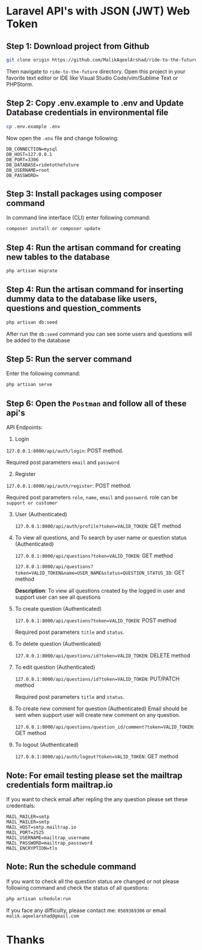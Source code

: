 # Laravel API's with JSON (JWT) Web Token

## Step 1: Download project from Github

```bash
git clone origin https://github.com/MalikAqeelArshad/ride-to-the-future.git
```

Then navigate to `ride-to-the-future` directory. Open this project in your favorite text editor or IDE like Visual Studio Code/vim/Sublime Text or PHPStorm.

## Step 2: Copy .env.example to .env and Update Database credentials in environmental file

```bash
cp .env.example .env
```

Now open the `.env` file and change following:
```env
DB_CONNECTION=mysql
DB_HOST=127.0.0.1
DB_PORT=3306
DB_DATABASE=ridetothefuture
DB_USERNAME=root
DB_PASSWORD=
```

## Step 3: Install packages using composer command

In command line interface (CLI) enter following command:

```bash
composer install or composer update
```

## Step 4: Run the artisan command for creating new tables to the database

```bash
php artisan migrate
```

## Step 4: Run the artisan command for inserting dummy data to the database like users, questions and question_comments

```bash
php artisan db:seed
```

After run the `db:seed` command you can see some users and questions will be added to the database

## Step 5: Run the server command

Enter the following command:

```bash
php artisan serve
```

## Step 6: Open the `Postman` and follow all of these api's

API Endpoints:

1. Login

`127.0.0.1:8000/api/auth/login`: POST method.

Required post parameters `email` and `password`

2. Register

`127.0.0.1:8000/api/auth/register`: POST method.

Required post parameters `role`, `name`, `email` and `password`. role can be `support or customer`

3. User (Authenticated)

   `127.0.0.1:8000/api/auth/profile?token=VALID_TOKEN`: GET method

4. To view all questions, and To search by user name or question status (Authenticated)

   `127.0.0.1:8000/api/questions?token=VALID_TOKEN`: GET method

   `127.0.0.1:8000/api/questions?token=VALID_TOKEN&name=USER_NAME&status=QUESTION_STATUS_ID`: GET method

    **Description**: To view all questions created by the logged in user and support user can see all questions

5. To create question (Authenticated)

    `127.0.0.1:8000/api/questions?token=VALID_TOKEN`: POST method

    Required post parameters `title` and `status`.

6. To delete question (Authenticated)

    `127.0.0.1:8000/api/questions/id?token=VALID_TOKEN`: DELETE method

7. To edit question (Authenticated)

    `127.0.0.1:8000/api/questions/id?token=VALID_TOKEN`: PUT/PATCH method

    Required post parameters `title` and `status`.

8. To create new comment for question (Authenticated) Email should be sent when support user will create new comment on any question.

    `127.0.0.1:8000/api/questions/question_id/comment?token=VALID_TOKEN`: GET method

9. To logout (Authenticated)

    `127.0.0.1:8000/api/auth/logout?token=VALID_TOKEN`: GET method


## Note: For email testing please set the mailtrap credentials form mailtrap.io

If you want to check email after repling the any question please set these credentials:

```env
MAIL_MAILER=smtp
MAIL_MAILER=smtp
MAIL_HOST=smtp.mailtrap.io
MAIL_PORT=2525
MAIL_USERNAME=mailtrap_username
MAIL_PASSWORD=mailtrap_passsword
MAIL_ENCRYPTION=tls
```

## Note: Run the schedule command

If you want to check all the question status are changed or not please following command and check the status of all questions:

```bash
php artisan schedule:run
```

If you face any difficulty, please contact me: `0569369306` or email `malik.aqeelarshad@gmail.com`

# Thanks